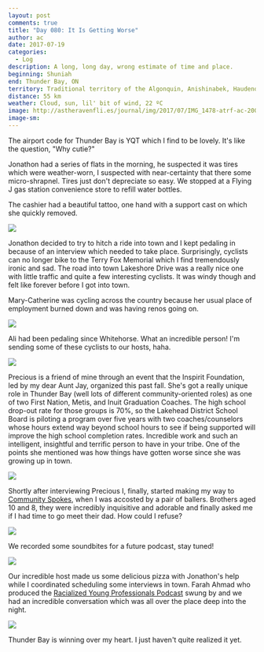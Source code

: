 ```yaml
---
layout: post
comments: true
title: "Day 080: It Is Getting Worse"
author: ac
date: 2017-07-19
categories:
  - Log
description: A long, long day, wrong estimate of time and place.
beginning: Shuniah
end: Thunder Bay, ON
territory: Traditional territory of the Algonquin, Anishinabek, Haudenosaunee, Ojibway, Odawa and Cree
distance: 55 km
weather: Cloud, sun, lil' bit of wind, 22 ºC
image: http://astheravenfli.es/journal/img/2017/07/IMG_1478-atrf-ac-2000-web.jpg
image-sm:
---
```


The airport code for Thunder Bay is YQT which I find to be lovely. It's like the question, "Why cutie?"

Jonathon had a series of flats in the morning, he suspected it was tires which were weather-worn, I suspected with near-certainty that there some micro-shrapnel. Tires just don't depreciate so easy. We stopped at a Flying J gas station convenience store to refill water bottles. 

The cashier had a beautiful tattoo, one hand with a support cast on which she quickly removed.

<img src="http://astheravenfli.es/journal/img/2017/07/IMG_1435-atrf-ac-2000-web.jpg">

Jonathon decided to try to hitch a ride into town and I kept pedaling in because of an interview which needed to take place. Surprisingly, cyclists can no longer bike to the Terry Fox Memorial which I find tremendously ironic and sad. The road into town Lakeshore Drive was a really nice one with little traffic and quite a few interesting cyclists. It was windy though and felt like forever before I got into town.

Mary-Catherine was cycling across the country because her usual place of employment burned down and was having renos going on.

<img src="http://astheravenfli.es/journal/img/2017/07/IMG_1438-atrf-ac-2000-web.jpg">

Ali had been pedaling since Whitehorse. What an incredible person! I'm sending some of these cyclists to our hosts, haha. 

<img src="http://astheravenfli.es/journal/img/2017/07/IMG_1441-atrf-ac-2000-web.jpg">

Precious is a friend of mine through an event that the Inspirit Foundation, led by my dear Aunt Jay, organized this past fall. She's got a really unique role in Thunder Bay (well lots of different community-oriented roles) as one of two First Nation, Metis, and Inuit Graduation Coaches. The high school drop-out rate for those groups is 70%, so the Lakehead District School Board is piloting a program over five years with two coaches/counselors whose hours extend way beyond school hours to see if being supported will improve the high school completion rates. Incredible work and such an intelligent, insightful and terrific person to have in your tribe. One of the points she mentioned was how things have gotten worse since she was growing up in town.  

<img src="http://astheravenfli.es/journal/img/2017/07/IMG_1454-atrf-ac-2000-web.jpg">

Shortly after interviewing Precious I, finally, started making my way to [Community Spokes](https://www.facebook.com/communityspokes/?fref=mentions), when I was accosted by a pair of ballers. Brothers aged 10 and 8, they were incredibly inquisitive and adorable and finally asked me if I had time to go meet their dad. How could I refuse?

<img src="http://astheravenfli.es/journal/img/2017/07/IMG_1460-atrf-ac-2000-web.jpg">

We recorded some soundbites for a future podcast, stay tuned! 

<img src="http://astheravenfli.es/journal/img/2017/07/IMG_1468-atrf-ac-2000-web.jpg">

Our incredible host made us some delicious pizza with Jonathon's help while I coordinated scheduling some interviews in town. Farah Ahmad who produced the [Racialized Young Professionals Podcast](https://www.facebook.com/RacializedYoungProfessionals/posts/1812100602341668) swung by and we had an incredible conversation which was all over the place deep into the night.

<img src="http://astheravenfli.es/journal/img/2017/07/IMG_1520-atrf-ac-2000-web.jpg">

Thunder Bay is winning over my heart. I just haven't quite realized it yet.
